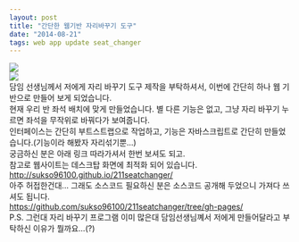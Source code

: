 ```yaml
---
layout: post
title: "간단한 웹기반 자리바꾸기 도구"
date: "2014-08-21"
tags: web app update seat_changer
---
```

<img class="image-wrapper" src="{{ site.url }}/blogimgs/seatchanger1.png"><br>
<img class="image-wrapper" src="{{ site.url }}/blogimgs/seatchanger2.png"><br>
담임 선생님께서 저에게 자리 바꾸기 도구 제작을 부탁하셔서, 이번에 간단히 하나 웹 기반으로 만들어 보게 되었습니다.<br>
현재 우리 반 좌석 배치에 맞게 만들었습니다. 별 다른 기능은 없고, 그냥 자리 바꾸기 누르면 좌석을 무작위로 바꿔다가 보여줍니다.<br>
인터페이스는 간단히 부트스트랩으로 작업하고, 기능은 자바스크립트로 간단히 만들었습니다.(기능이라 해봤자 자리섞기뿐...)<br>
궁금하신 분은 아래 링크 따라가셔서 한번 보셔도 되고.<br>
참고로 웹사이트는 데스크탑 화면에 최적화 되어 있습니다.<br>
<a href="http://sukso96100.github.io/211seatchanger/">http://sukso96100.github.io/211seatchanger/</a><br>
아주 허접한건대... 그래도 소스코드 필요하신 분은 소스코드 공개해 두었으니 가져다 쓰셔도 됩니다.<br>
<a href="https://github.com/sukso96100/211seatchanger/tree/gh-pages">https://github.com/sukso96100/211seatchanger/tree/gh-pages/</a><br>
P.S. 그런대 자리 바꾸기 프로그램 이미 많은대 담임선생님꼐서 저에게 만들어달라고 부탁하신 이유가 뭘까요...(?)